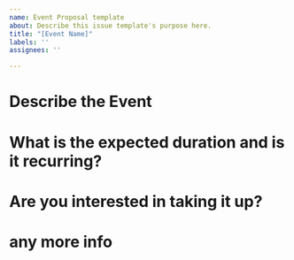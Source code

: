 ```yaml
---
name: Event Proposal template
about: Describe this issue template's purpose here.
title: "[Event Name]"
labels: ''
assignees: ''

---
```


# Describe the Event

# What is the expected duration and is it recurring?

# Are you interested in taking it up?

# any more info
